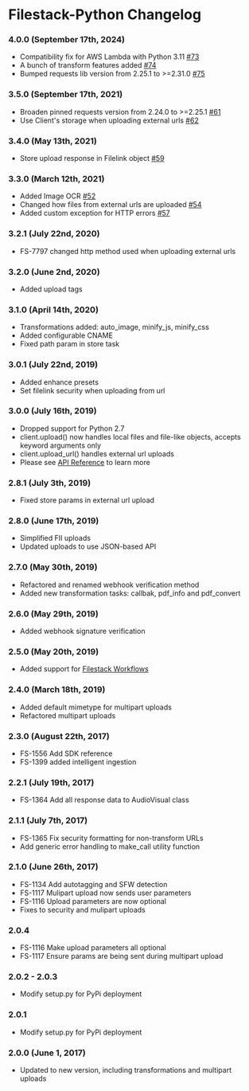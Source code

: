 # Filestack-Python Changelog

### 4.0.0 (September 17th, 2024)
- Compatibility fix for AWS Lambda with Python 3.11 [#73](https://github.com/filestack/filestack-python/pull/73)
- A bunch of transform features added [#74](https://github.com/filestack/filestack-python/pull/75)
- Bumped requests lib version from 2.25.1 to >=2.31.0 [#75](https://github.com/filestack/filestack-python/pull/75)

### 3.5.0 (September 17th, 2021)
- Broaden pinned requests version from 2.24.0 to >=2.25.1 [#61](https://github.com/filestack/filestack-python/pull/61)
- Use Client's storage when uploading external urls [#62](https://github.com/filestack/filestack-python/pull/62)

### 3.4.0 (May 13th, 2021)
- Store upload response in Filelink object [#59](https://github.com/filestack/filestack-python/pull/59)

### 3.3.0 (March 12th, 2021)
- Added Image OCR [#52](https://github.com/filestack/filestack-python/pull/52)
- Changed how files from external urls are uploaded [#54](https://github.com/filestack/filestack-python/pull/54)
- Added custom exception for HTTP errors [#57](https://github.com/filestack/filestack-python/pull/57)

### 3.2.1 (July 22nd, 2020)
- FS-7797 changed http method used when uploading external urls

### 3.2.0 (June 2nd, 2020)
- Added upload tags

### 3.1.0 (April 14th, 2020)
- Transformations added: auto_image, minify_js, minify_css
- Added configurable CNAME
- Fixed path param in store task

### 3.0.1 (July 22nd, 2019)
- Added enhance presets
- Set filelink security when uploading from url

### 3.0.0 (July 16th, 2019)
- Dropped support for Python 2.7
- client.upload() now handles local files and file-like objects, accepts keyword arguments only
- client.upload_url() handles external url uploads
- Please see [API Reference](https://filestack-python.readthedocs.io) to learn more

### 2.8.1 (July 3th, 2019)
- Fixed store params in external url upload

### 2.8.0 (June 17th, 2019)
- Simplified FII uploads
- Updated uploads to use JSON-based API

### 2.7.0 (May 30th, 2019)
- Refactored and renamed webhook verification method
- Added new transformation tasks: callbak, pdf_info and pdf_convert

### 2.6.0 (May 29th, 2019)
- Added webhook signature verification

### 2.5.0 (May 20th, 2019)
- Added support for [Filestack Workflows](https://www.filestack.com/products/workflows/)

### 2.4.0 (March 18th, 2019)
- Added default mimetype for multipart uploads
- Refactored multipart uploads

### 2.3.0 (August 22th, 2017)
- FS-1556 Add SDK reference
- FS-1399 added intelligent ingestion 

### 2.2.1 (July 19th, 2017)
- FS-1364 Add all response data to AudioVisual class

### 2.1.1 (July 7th, 2017)
- FS-1365 Fix security formatting for non-transform URLs
- Add generic error handling to make_call utility function

### 2.1.0 (June 26th, 2017)
- FS-1134 Add autotagging and SFW detection 
- FS-1117 Mulipart upload now sends user parameters 
- FS-1116 Upload parameters are now optional 
- Fixes to security and mulipart uploads

### 2.0.4
- FS-1116 Make upload parameters all optional
- FS-1117 Ensure params are being sent during multipart upload

### 2.0.2 - 2.0.3
- Modify setup.py for PyPi deployment

### 2.0.1
- Modify setup.py for PyPi deployment

### 2.0.0 (June 1, 2017)
- Updated to new version, including transformations and multipart uploads

